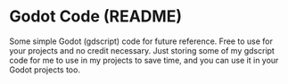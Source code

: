 # Godot Code (README)
Some simple Godot (gdscript) code for future reference.
Free to use for your projects and no credit necessary.
Just storing some of my gdscript code for me to use in my projects to save time, and you can use it in your Godot projects too.
